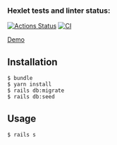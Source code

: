 ### Hexlet tests and linter status:
[![Actions Status](https://github.com/antonsmolko/rails-project-lvl2/workflows/hexlet-check/badge.svg)](https://github.com/antonsmolko/rails-project-lvl2/actions)
[![CI](https://github.com/antonsmolko/rails-project-lvl2/actions/workflows/ci.yml/badge.svg)](https://github.com/antonsmolko/rails-project-lvl2/actions/workflows/ci.yml)

[Demo](https://antonsmolko-rails-project-lvl2.herokuapp.com)

## Installation
    $ bundle
    $ yarn install
    $ rails db:migrate
    $ rails db:seed

## Usage
    $ rails s
